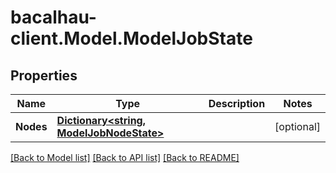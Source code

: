 # bacalhau-client.Model.ModelJobState
## Properties

Name | Type | Description | Notes
------------ | ------------- | ------------- | -------------
**Nodes** | [**Dictionary&lt;string, ModelJobNodeState&gt;**](ModelJobNodeState.md) |  | [optional] 

[[Back to Model list]](../README.md#documentation-for-models) [[Back to API list]](../README.md#documentation-for-api-endpoints) [[Back to README]](../README.md)

